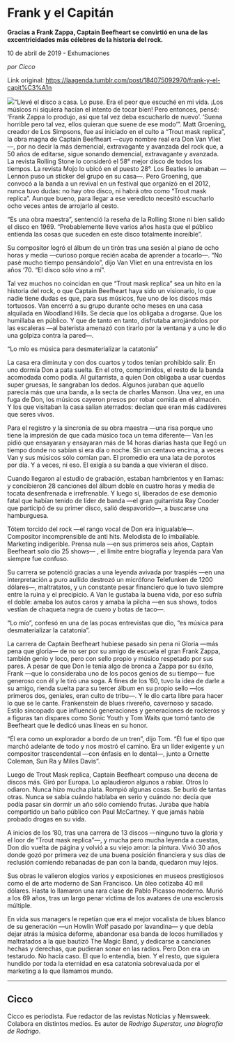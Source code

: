 # Frank y el Capitán

**Gracias a Frank Zappa, Captain Beefheart se convirtió en una de las excentricidades más célebres de la historia del rock.**

10 de abril de 2019 - Exhumaciones

_por Cicco_

Link original: https://laagenda.tumblr.com/post/184075092970/frank-y-el-capit%C3%A1n

![](https://64.media.tumblr.com/4315cf95e034f49d194c65299218e4f7/75e0fa572c412452-f6/s500x750/936fdfc375dbc9e7f5491202a3492d27e578741f.jpg)“Llevé el disco a casa. Lo puse. Era el peor que escuché en mi vida. ¡Los músicos ni siquiera hacían el intento de tocar bien! Pero entonces, pensé: ‘Frank Zappa lo produjo, así que tal vez deba escucharlo de nuevo’. ‘Suena horrible pero tal vez, ellos quieran que suene de ese modo’”. Matt Groening, creador de Los Simpsons, fue así iniciado en el culto a “Trout mask replica”, la obra magna de Captain Beefheart —cuyo nombre real era Don Van Vliet—, por no decir la más demencial, extravagante y avanzada del rock que, a 50 años de editarse, sigue sonando demencial, extravagante y avanzada. La revista Rolling Stone lo consideró el 58° mejor disco de todos los tiempos. La revista Mojo lo ubicó en el puesto 28°. Los Beatles lo amaban —Lennon puso un sticker del grupo en su casa—. Pero Groening, que convocó a la banda a un revival en un festival que organizó en el 2012, nunca tuvo dudas: no hay otro disco, ni habrá otro como “Trout mask replica”. Aunque bueno, para llegar a ese veredicto necesitó escucharlo ocho veces antes de arrojarlo al cesto. 


“Es una obra maestra”, sentenció la reseña de la Rolling Stone ni bien salido el disco en 1969. “Probablemente lleve varios años hasta que el público entienda las cosas que suceden en este disco totalmente increíble”.


Su compositor logró el álbum de un tirón tras una sesión al piano de ocho horas y media —curioso porque recién acaba de aprender a tocarlo—. “No pasé mucho tiempo pensándolo”, dijo Van Vliet en una entrevista en los años ‘70. “El disco sólo vino a mí”.


Tal vez muchos no coincidan en que “Trout mask replica” sea un hito en la historia del rock, o que Captain Beefheart haya sido un visionario, lo que nadie tiene dudas es que, para sus músicos, fue uno de los discos más tortuosos. Van encerró a su grupo durante ocho meses en una casa alquilada en Woodland Hills. Se decía que los obligaba a drogarse. Que los humillaba en público. Y que de tanto en tanto, disfrutaba arrojándolos por las escaleras —al baterista amenazó con tirarlo por la ventana y a uno le dio una golpiza contra la pared—.

“Lo mío es música para desmaterializar la catatonia”

La casa era diminuta y con dos cuartos y todos tenían prohibido salir. En uno dormía Don a pata suelta. En el otro, comprimidos, el resto de la banda acomodada como podía. Al guitarrista, a quien Don obligaba a usar cuerdas super gruesas, le sangraban los dedos. Algunos juraban que aquello parecía más que una banda, a la secta de charles Manson. Una vez, en una fuga de Don, los músicos cayeron presos por robar comida en el almacén. Y los que visitaban la casa salían aterrados: decían que eran más cadáveres que seres vivos.


Para el registro y la sincronía de su obra maestra —una risa porque uno tiene la impresión de que cada músico toca un tema diferente— Van les pidió que ensayaran y ensayaran más de 14 horas diarias hasta que llegó un tiempo donde no sabían si era día o noche. Sin un centavo encima, a veces Van y sus músicos sólo comían pan. El promedio era una lata de porotos por día. Y a veces, ni eso. El exigía a su banda a que vivieran el disco. 


Cuando llegaron al estudio de grabación, estaban hambrientos y en llamas: y concibieron 28 canciones del álbum doble en cuatro horas y media de tocata desenfrenada e irrefrenable. Y luego sí, liberados de ese demonio fatal que habían tenido de líder de banda —el gran guitarrista Ray Cooder que participó de su primer disco, salió despavorido—, a buscarse una hamburguesa.


Tótem torcido del rock —el rango vocal de Don era inigualable—. Compositor incomprensible de anti hits. Melodista de lo imbailable. Marketing indigerible. Prensa nula —en sus primeros seis años, Captain Beefheart solo dio 25 shows— , el límite entre biografía y leyenda para Van siempre fue confuso. 


Su carrera se potenció gracias a una leyenda avivada por traspiés —en una interpretación a puro aullido destrozó un micrófono Telefunken de 1200 dólares—, maltratatos, y un constante pesar financiero que lo tuvo siempre entre la ruina y el precipicio. A Van le gustaba la buena vida, por eso sufría el doble: amaba los autos caros y amaba la pilcha —en sus shows, todos vestían de chaqueta negra de cuero y botas de taco—.


“Lo mío”, confesó en una de las pocas entrevistas que dio, “es música para desmaterializar la catatonia”.


La carrera de Captain Beefheart hubiese pasado sin pena ni Gloria —más pena que gloria— de no ser por su amigo de escuela el gran Frank Zappa, también genio y loco, pero con sello propio y músico respetado por sus pares. A pesar de que Don le tenía algo de bronca a Zappa por su éxito, Frank —que lo consideraba uno de los pocos genios de su tiempo— fue generoso con él y le tiró una soga. A fines de los ’60, tuvo la idea de darle a su amigo, rienda suelta para su tercer álbum en su propio sello —los primeros dos, geniales, eran culto de tribu—. Y le dio carta libre para hacer lo que se le cante. Frankenstein de blues rivereño, cavernoso y sacado. Estilo sincopado que influenció generaciones y generaciones de rockeros y a figuras tan dispares como Sonic Youth y Tom Waits que tomó tanto de Beefheart que le dedicó unas líneas en su honor. 


“Él era como un explorador a bordo de un tren”, dijo Tom. “Él fue el tipo que marchó adelante de todo y nos mostró el camino. Era un líder exigente y un compositor trascendental —con énfasis en lo dental—, junto a Ornette Coleman, Sun Ra y Miles Davis”. 


Luego de Trout Mask replica, Captain Beefheart compuso una decena de discos más. Giró por Europa. Lo aplaudieron algunos a rabiar. Otros lo odiaron. Nunca hizo mucha plata. Rompió algunas cosas. Se burló de tantas otras. Nunca se sabía cuándo hablaba en serio y cuándo no: decía que podía pasar sin dormir un año sólo comiendo frutas. Juraba que había compartido un baño público con Paul McCartney. Y que jamás había probado drogas en su vida. 


A inicios de los ’80, tras una carrera de 13 discos —ninguno tuvo la gloria y el loor de “Trout mask replica”—, y mucha pero mucha leyenda a cuestas, Don dio vuelta de página y volvió a su viejo amor: la pintura. Vivió 30 años donde gozó por primera vez de una buena posición financiera y sus días de reclusión comiendo rebanadas de pan con la banda, quedaron muy lejos. 


Sus obras le valieron elogios varios y exposiciones en museos prestigiosos como el de arte moderno de San Francisco. Un óleo cotizaba 40 mil dólares. Hasta lo llamaron una rara clase de Pablo Picasso moderno. Murió a los 69 años, tras un largo penar víctima de los avatares de una esclerosis múltiple. 


En vida sus managers le repetían que era el mejor vocalista de blues blanco de su generación —un Howlin Wolf pasado por lavandina— y que debía dejar atrás la música deforme, abandonar esa banda de locos humillados y maltratados a la que bautizó The Magic Band, y dedicarse a canciones hechas y derechas, que pudieran sonar en las radios. Pero Don era un testarudo. No hacía caso. El que lo entendía, bien. Y el resto, que siguiera hundido por toda la eternidad en esa catatonia sobrevaluada por el marketing a la que llamamos mundo.




---

 Cicco
------

 Cicco es periodista. Fue redactor de las revistas Noticias y Newsweek. Colabora en distintos medios. Es autor de *Rodrigo Superstar, una biografía de Rodrigo*.




